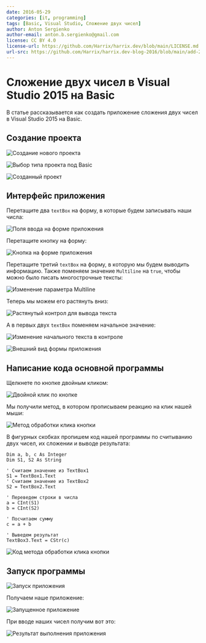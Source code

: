 ```yaml
---
date: 2016-05-29
categories: [it, programming]
tags: [Basic, Visual Studio, Сложение двух чисел]
author: Anton Sergienko
author-email: anton.b.sergienko@gmail.com
license: CC BY 4.0
license-url: https://github.com/Harrix/harrix.dev/blob/main/LICENSE.md
url-src: https://github.com/Harrix/harrix.dev-blog-2016/blob/main/add-2-num-vs-2015-basic/add-2-num-vs-2015-basic.md
---
```


# Сложение двух чисел в Visual Studio 2015 на Basic

В статье рассказывается как создать приложение сложения двух чисел в Visual Studio 2015 на Basic.

## Создание проекта

![Создание нового проекта](img/new-project_01.png)

![Выбор типа проекта под Basic](img/new-project_02.png)

![Созданный проект](img/new-project_03.png)

## Интерфейс приложения

Перетащите два `textBox` на форму, в которые будем записывать наши числа:

![Поля ввода на форме приложения](img/controls_01.png)

Перетащите кнопку на форму:

![Кнопка на форме приложения](img/controls_02.png)

Перетащите третий `textBox` на форму, в которую мы будем выводить информацию. Также поменяем значение `Multiline` на `true`, чтобы можно было писать многострочные тексты:

![Изменение параметра Multiline](img/controls_03.png)

Теперь мы можем его растянуть вниз:

![Растянутый контрол для вывода текста](img/controls_04.png)

А в первых двух `textBox` поменяем начальное значение:

![Изменение начального текста в контроле](img/controls_05.png)

![Внешний вид формы приложения](img/controls_06.png)

## Написание кода основной программы

Щелкнете по кнопке двойным кликом:

![Двойной клик по кнопке](img/button_01.png)

Мы получили метод, в котором прописываем реакцию на клик нашей мыши:

![Метод обработки клика кнопки](img/button_02.png)

В фигурных скобках пропишем код нашей программы по считыванию двух чисел, их сложении и выводе результата:

```bas
Dim a, b, c As Integer
Dim S1, S2 As String

' Считаем значение из TextBox1
S1 = TextBox1.Text
' Считаем значение из TextBox2
S2 = TextBox2.Text

' Переведем строки в числа
a = CInt(S1)
b = CInt(S2)

' Посчитаем сумму
c = a + b

' Выведем результат
TextBox3.Text = CStr(c)
```

![Код метода обработки клика кнопки](img/code.png)

## Запуск программы

![Запуск приложения](img/run.png)

Получаем наше приложение:

![Запущенное приложение](img/result_01.png)

При вводе наших чисел получим вот это:

![Результат выполнения приложения](img/result_02.png)
